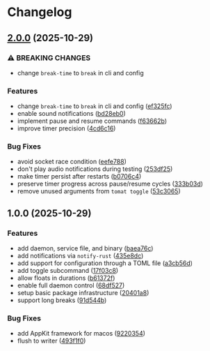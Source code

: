 # Changelog

## [2.0.0](https://github.com/jolars/tomat/compare/v1.0.0...v2.0.0) (2025-10-29)

### ⚠ BREAKING CHANGES

* change `break-time` to `break` in cli and config

### Features

* change `break-time` to `break` in cli and config ([ef325fc](https://github.com/jolars/tomat/commit/ef325fce879110399537bfa3eadfaf5671b00a2d))
* enable sound notifications ([bd28eb0](https://github.com/jolars/tomat/commit/bd28eb0bce434d384d414a687d84aeaaef8d30d5))
* implement pause and resume commands ([f63662b](https://github.com/jolars/tomat/commit/f63662bc56625c2861b2b3e9bb889663d716a9d8))
* improve timer precision ([4cd6c16](https://github.com/jolars/tomat/commit/4cd6c1685cbfbf5943bcee137799701649f721ce))

### Bug Fixes

* avoid socket race condition ([eefe788](https://github.com/jolars/tomat/commit/eefe788f6843646beaf8d52b3053f7b230bde177))
* don't play audio notifications during testing ([253df25](https://github.com/jolars/tomat/commit/253df253925b779fdd615407b4498ef6ae88320f))
* make timer persist after restarts ([b0706c4](https://github.com/jolars/tomat/commit/b0706c43e3c196455cc16a5da0d885d4ae7e52b2))
* preserve timer progress across pause/resume cycles ([333b03d](https://github.com/jolars/tomat/commit/333b03dba08981a5928073c8f003e61360931267))
* remove unused arguments from `tomat toggle` ([53c3065](https://github.com/jolars/tomat/commit/53c3065590cec7f265da07109251ccba806cdb1c))

## 1.0.0 (2025-10-29)

### Features

* add daemon, service file, and binary ([baea76c](https://github.com/jolars/tomat/commit/baea76c4070405388c0df5a787db82844ff6e3ec))
* add notifications via `notify-rust` ([435e8dc](https://github.com/jolars/tomat/commit/435e8dc14d5bd41942cc9af0810b6c1bf071c5b2))
* add support for configuration through a TOML file ([a3cb56d](https://github.com/jolars/tomat/commit/a3cb56d01ebb9e45bb1628c71a0c6caba94de6ee))
* add toggle subcommand ([17f03c8](https://github.com/jolars/tomat/commit/17f03c8e9bb44cbca89ae8ed976cf9ccdd03d50c))
* allow floats in durations ([b61372f](https://github.com/jolars/tomat/commit/b61372fca2a8fa7e6569e50035bfed776ef15dda))
* enable full daemon control ([68df527](https://github.com/jolars/tomat/commit/68df527a06ab9e257bbcc74f891198d1e45d9a28))
* setup basic package infrastructure ([20401a8](https://github.com/jolars/tomat/commit/20401a8393d47e65d5d6b22d62cdf3c68b152613))
* support long breaks ([91d544b](https://github.com/jolars/tomat/commit/91d544bbbc99ad788e45898780fbf94b6a668287))

### Bug Fixes

* add AppKit framework for macos ([9220354](https://github.com/jolars/tomat/commit/9220354bca90178e1c408fd15fdab1fc2c46a9c9))
* flush to writer ([493f1f0](https://github.com/jolars/tomat/commit/493f1f00e115a7e427be194422d6c7003555a764))
